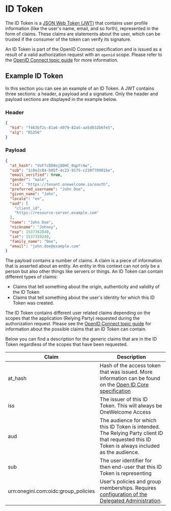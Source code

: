 # ID Token

The ID Token is a [JSON Web Token (JWT)](https://tools.ietf.org/html/rfc7519) that contains user profile information (like the user's name, email, and so forth), represented in the form of claims. These claims are statements about the user, which can be trusted if the consumer of the token can verify its signature.

An ID Token is part of the OpenID Connect specification and is issued as a result of a valid authorization request with an `openid` scope. Please refer to the [OpenID Connect topic guide](../oidc/index.md) for more information.

## Example ID Token

In this section you can see an example of an ID Token. A JWT contains three sections: a header, a payload and a signature. Only the header and payload sections are displayed in the example below.

### Header

```json
{
  "kid": "f463bf2c-81a6-4979-82a5-aa5d032b6fe5",
  "alg": "RS256"
}
```

### Payload

```json
{
  "at_hash": "VoF7cDD8ojOOHC_0qpYrAw",
  "sub": "1c0e2c84-b05f-4c23-9175-c238f70901be",
  "email_verified": true,
  "gender": "male",
  "iss": "https://tenant.onewelcome.io/oauth",
  "preferred_username": "John Doe",
  "given_name": "John",
  "locale": "en",
  "aud": [
    "client_id",
    "https://resource-server.example.com"
  ],
  "name": "John Doe",
  "nickname": "Johnny",
  "exp": 1537362840,
  "iat": 1537359240,
  "family_name": "Doe",
  "email": "john.doe@example.com"
}
```

The payload contains a number of claims. A claim is a piece of information that is asserted about an entity. An entity in this context can not only be a person but also other things like servers or things. An ID Token can contain different types of claims:

- Claims that tell something about the origin, authenticity and validity of the ID Token
- Claims that tell something about the user's identity for which this ID Token was created.

The ID Token contains different user related claims depending on the scopes that the application (Relying Party) requested during the authorization request. Please see the [OpenID Connect topic guide](../oidc/overview/overview.md) for information about the possible claims that an ID Token can contain.

Below you can find a description for the generic claims that are in the ID Token regardless of the scopes that have been requested.

| Claim   | Description
|---------|------------
| at_hash | Hash of the access token that was issued. More information can be found on the [Open ID Core specification](https://openid.net/specs/openid-connect-core-1_0.html#CodeIDToken)
| iss     | The issuer of this ID Token. This will always be OneWelcome Access
| aud     | The audience for which this ID Token is intended. The Relying Party client ID that requested this ID Token is always included as the audience.
| sub     | The user identifier for then end-user that this ID Token is representing
| urn:onegini.com:oidc:group_policies | User's policies and group memberships. Requires [configuration of the Delegated Administration](../../topics/dum-report/index.md).
